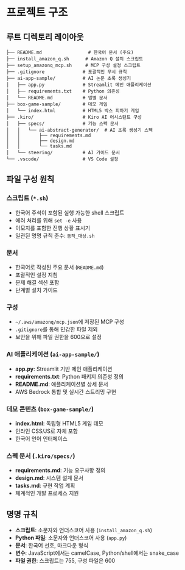# 프로젝트 구조

## 루트 디렉토리 레이아웃

```
├── README.md                 # 한국어 문서 (주요)
├── install_amazon_q.sh      # Amazon Q 설치 스크립트
├── setup_amazonq_mcp.sh     # MCP 구성 설정 스크립트
├── .gitignore              # 포괄적인 무시 규칙
├── ai-app-sample/          # AI 논문 초록 생성기
│   ├── app.py              # Streamlit 메인 애플리케이션
│   ├── requirements.txt    # Python 의존성
│   └── README.md           # 앱별 문서
├── box-game-sample/        # 데모 게임
│   └── index.html          # HTML5 박스 피하기 게임
├── .kiro/                  # Kiro AI 어시스턴트 구성
│   ├── specs/              # 기능 스펙 문서
│   │   └── ai-abstract-generator/  # AI 초록 생성기 스펙
│   │       ├── requirements.md
│   │       ├── design.md
│   │       └── tasks.md
│   └── steering/           # AI 가이드 문서
└── .vscode/                # VS Code 설정
```

## 파일 구성 원칙

### 스크립트 (`*.sh`)

- 한국어 주석이 포함된 실행 가능한 shell 스크립트
- 에러 처리를 위해 `set -e` 사용
- 이모지를 포함한 진행 상황 표시기
- 일관된 명명 규칙 준수: `동작_대상.sh`

### 문서

- 한국어로 작성된 주요 문서 (`README.md`)
- 포괄적인 설정 지침
- 문제 해결 섹션 포함
- 단계별 설치 가이드

### 구성

- `~/.aws/amazonq/mcp.json`에 저장된 MCP 구성
- `.gitignore`를 통해 민감한 파일 제외
- 보안을 위해 파일 권한을 600으로 설정

### AI 애플리케이션 (`ai-app-sample/`)

- **app.py**: Streamlit 기반 메인 애플리케이션
- **requirements.txt**: Python 패키지 의존성 정의
- **README.md**: 애플리케이션별 상세 문서
- AWS Bedrock 통합 및 실시간 스트리밍 구현

### 데모 콘텐츠 (`box-game-sample/`)

- **index.html**: 독립형 HTML5 게임 데모
- 인라인 CSS/JS로 자체 포함
- 한국어 언어 인터페이스

### 스펙 문서 (`.kiro/specs/`)

- **requirements.md**: 기능 요구사항 정의
- **design.md**: 시스템 설계 문서
- **tasks.md**: 구현 작업 계획
- 체계적인 개발 프로세스 지원

## 명명 규칙

- **스크립트**: 소문자와 언더스코어 사용 (`install_amazon_q.sh`)
- **Python 파일**: 소문자와 언더스코어 사용 (`app.py`)
- **문서**: 한국어 선호, 마크다운 형식
- **변수**: JavaScript에서는 camelCase, Python/shell에서는 snake_case
- **파일 권한**: 스크립트는 755, 구성 파일은 600
